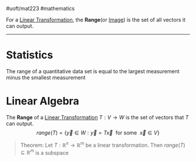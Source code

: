 #uoft/mat223 #mathematics 

For a [Linear Transformation](Linear%20Transformation.md), the **Range**(or [Image](Image.md)) is the set of all vectors it can output.

---
# Statistics
The range of a quantitative data set is equal to the largest measurement minus the smallest measurement

# Linear Algebra
The **Range** of a [Linear Transformation](Linear%20Transformation.md) $T:V\rightarrow W$ is the set of vectors that $T$ can output. $$range(T) = \{\vec{y}\in W : \vec{y}=T\vec{x} \ \text{ for some } \ \vec{x}\in V \}$$
> Theorem: Let $T:\mathbb{R}^{n}\rightarrow \mathbb{R}^{m}$ be a linear transformation. Then $range(T)\subseteq \mathbb{R}^{m}$ is a subspace